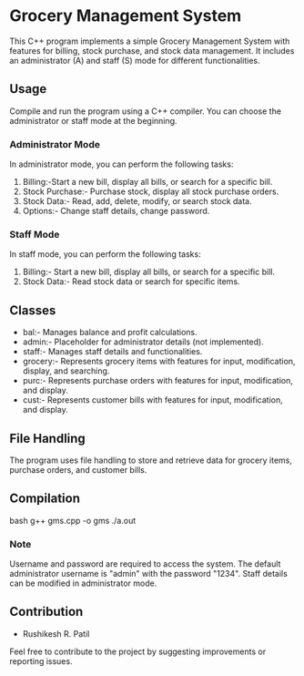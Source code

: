 # Grocery Management System

This C++ program implements a simple Grocery Management System with features for billing, stock purchase, and stock data management. It includes an administrator (A) and staff (S) mode for different functionalities.

## Usage

Compile and run the program using a C++ compiler. You can choose the administrator or staff mode at the beginning.

### Administrator Mode

In administrator mode, you can perform the following tasks:

1. Billing:-Start a new bill, display all bills, or search for a specific bill.
2. Stock Purchase:- Purchase stock, display all stock purchase orders.
3. Stock Data:- Read, add, delete, modify, or search stock data.
4. Options:- Change staff details, change password.

### Staff Mode

In staff mode, you can perform the following tasks:

1. Billing:- Start a new bill, display all bills, or search for a specific bill.
2. Stock Data:- Read stock data or search for specific items.

## Classes

- bal:- Manages balance and profit calculations.
- admin:- Placeholder for administrator details (not implemented).
- staff:- Manages staff details and functionalities.
- grocery:- Represents grocery items with features for input, modification, display, and searching.
- purc:- Represents purchase orders with features for input, modification, and display.
- cust:- Represents customer bills with features for input, modification, and display.

## File Handling

The program uses file handling to store and retrieve data for grocery items, purchase orders, and customer bills.

## Compilation

bash
g++ gms.cpp -o gms
./a.out

### Note

Username and password are required to access the system.
The default administrator username is "admin" with the password "1234".
Staff details can be modified in administrator mode.

## Contribution
   - Rushikesh R. Patil
   
   
Feel free to contribute to the project by suggesting improvements or reporting issues.
